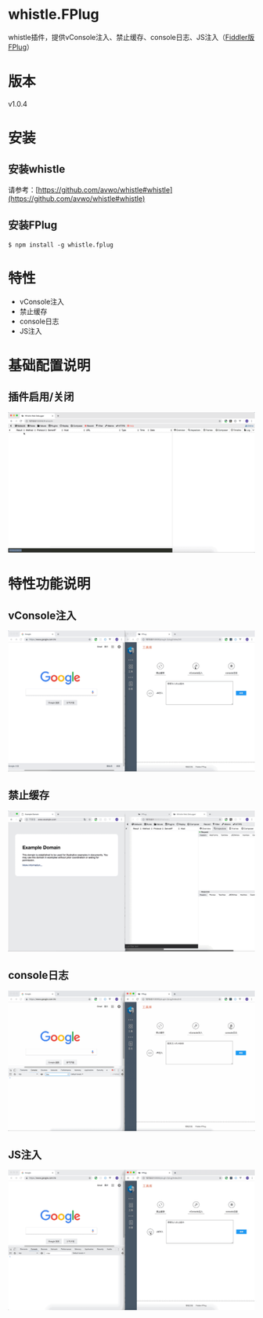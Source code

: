 # whistle.FPlug
whistle插件，提供vConsole注入、禁止缓存、console日志、JS注入（[Fiddler版FPlug](https://github.com/Ke1992/Fiddler-FPlug)）
# 版本
v1.0.4
# 安装
## 安装whistle
请参考：[https://github.com/avwo/whistle#whistle](https://github.com/avwo/whistle#whistle)  
## 安装FPlug
```
$ npm install -g whistle.fplug
```
# 特性
* vConsole注入
* 禁止缓存
* console日志
* JS注入
# 基础配置说明
## 插件启用/关闭
![blockchain](https://raw.githubusercontent.com/Ke1992/whistle.FPlug/master/guide/switch.gif "插件启用/关闭")
# 特性功能说明
## vConsole注入
![blockchain](https://raw.githubusercontent.com/Ke1992/whistle.FPlug/master/guide/vconsole.gif "vConsole")
## 禁止缓存
![blockchain](https://raw.githubusercontent.com/Ke1992/whistle.FPlug/master/guide/cache.gif "禁止缓存")
## console日志
![blockchain](https://raw.githubusercontent.com/Ke1992/whistle.FPlug/master/guide/console.gif "console")
## JS注入
![blockchain](https://raw.githubusercontent.com/Ke1992/whistle.FPlug/master/guide/invade.gif "js注入")
